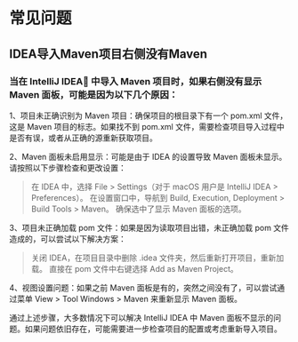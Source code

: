
# 常见问题

## IDEA导入Maven项目右侧没有Maven
### 当在 IntelliJ IDEA 中导入 Maven 项目时，如果右侧没有显示 Maven 面板，可能是因为以下几个原因：

1、项目未正确识别为 Maven 项目：确保项目的根目录下有一个 pom.xml 文件，这是 Maven 项目的标志。如果找不到 pom.xml 文件，需要检查项目导入过程中是否有误，或者从正确的源重新获取项目。

2、Maven 面板未启用显示：可能是由于 IDEA 的设置导致 Maven 面板未显示。请按照以下步骤检查和更改设置：

>在 IDEA 中，选择 File > Settings（对于 macOS 用户是 IntelliJ IDEA > Preferences）。
在设置窗口中，导航到 Build, Execution, Deployment > Build Tools > Maven。
确保选中了显示 Maven 面板的选项。

3、项目未正确加载 pom 文件：如果是因为读取项目出错，未正确加载 pom 文件造成的，可以尝试以下解决方案：

>关闭 IDEA，在项目目录中删除 .idea 文件夹，然后重新打开项目，重新加载。
直接在 pom 文件中右键选择 Add as Maven Project。

4、视图设置问题：如果之前 Maven 面板是有的，突然之间没有了，可以尝试通过菜单 View > Tool Windows > Maven 来重新显示 Maven 面板。

通过上述步骤，大多数情况下可以解决 IntelliJ IDEA 中 Maven 面板不显示的问题。如果问题依旧存在，可能需要进一步检查项目的配置或考虑重新导入项目。